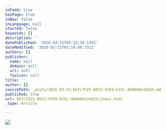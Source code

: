 ```yaml
---
inFeed: true
hasPage: true
inNav: false
inLanguage: null
starred: false
keywords: []
description: ''
datePublished: '2016-03-21T03:15:50.134Z'
dateModified: '2016-03-21T03:14:49.731Z'
authors: []
publisher:
  name: null
  domain: null
  url: null
  favicon: null
title: ''
author: []
sourcePath: _posts/2016-03-21-bbfc7525-6032-4769-b15c-460686a34d25.md
published: true
url: bbfc7525-6032-4769-b15c-460686a34d25/index.html
_type: Article

---
```

![](https://the-grid-user-content.s3-us-west-2.amazonaws.com/de555e4b-f329-41ae-8301-ed8854f04241.png)
